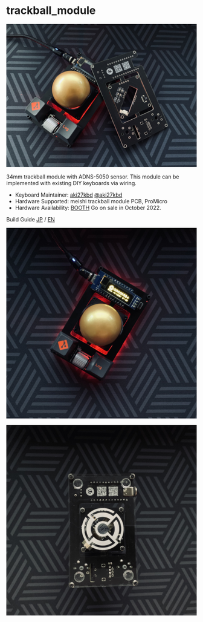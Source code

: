 # trackball_module

![trackball_module_main00](/images/main_00.jpg)

34mm trackball module with ADNS-5050 sensor. This module can be implemented with existing DIY keyboards via wiring.

- Keyboard Maintainer: [aki27kbd](https://github.com/aki27kbd) [@aki27kbd](https://twitter.com/aki27kbd)
- Hardware Supported: meishi trackball module PCB, ProMicro
- Hardware Availability: [BOOTH](https://aki27.booth.pm)
  Go on sale in October 2022.

Build Guide [JP](doc/buildguide.md) / [EN](doc/buildguide_en.md)

![trackball_module_main01](/images/main_01.jpg)

![trackball_module_main02](/images/main_02.jpg)
